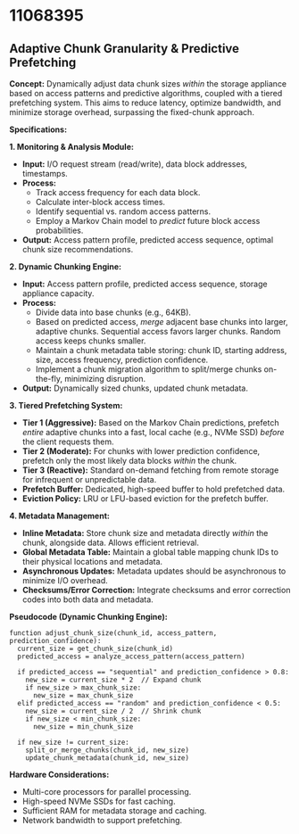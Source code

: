# 11068395

## Adaptive Chunk Granularity & Predictive Prefetching

**Concept:** Dynamically adjust data chunk sizes *within* the storage appliance based on access patterns and predictive algorithms, coupled with a tiered prefetching system. This aims to reduce latency, optimize bandwidth, and minimize storage overhead, surpassing the fixed-chunk approach.

**Specifications:**

**1. Monitoring & Analysis Module:**

*   **Input:** I/O request stream (read/write), data block addresses, timestamps.
*   **Process:**
    *   Track access frequency for each data block.
    *   Calculate inter-block access times.
    *   Identify sequential vs. random access patterns.
    *   Employ a Markov Chain model to *predict* future block access probabilities.
*   **Output:** Access pattern profile, predicted access sequence, optimal chunk size recommendations.

**2. Dynamic Chunking Engine:**

*   **Input:** Access pattern profile, predicted access sequence, storage appliance capacity.
*   **Process:**
    *   Divide data into base chunks (e.g., 64KB).
    *   Based on predicted access, *merge* adjacent base chunks into larger, adaptive chunks.  Sequential access favors larger chunks. Random access keeps chunks smaller.
    *   Maintain a chunk metadata table storing: chunk ID, starting address, size, access frequency, prediction confidence.
    *   Implement a chunk migration algorithm to split/merge chunks on-the-fly, minimizing disruption.
*   **Output:**  Dynamically sized chunks, updated chunk metadata.

**3. Tiered Prefetching System:**

*   **Tier 1 (Aggressive):**  Based on the Markov Chain predictions, prefetch *entire* adaptive chunks into a fast, local cache (e.g., NVMe SSD) *before* the client requests them.
*   **Tier 2 (Moderate):** For chunks with lower prediction confidence, prefetch only the most likely data blocks *within* the chunk.
*   **Tier 3 (Reactive):** Standard on-demand fetching from remote storage for infrequent or unpredictable data.
*   **Prefetch Buffer:** Dedicated, high-speed buffer to hold prefetched data.
*   **Eviction Policy:**  LRU or LFU-based eviction for the prefetch buffer.

**4. Metadata Management:**

*   **Inline Metadata:** Store chunk size and metadata directly *within* the chunk, alongside data. Allows efficient retrieval.
*   **Global Metadata Table:** Maintain a global table mapping chunk IDs to their physical locations and metadata.
*   **Asynchronous Updates:**  Metadata updates should be asynchronous to minimize I/O overhead.
*   **Checksums/Error Correction:**  Integrate checksums and error correction codes into both data and metadata.

**Pseudocode (Dynamic Chunking Engine):**

```
function adjust_chunk_size(chunk_id, access_pattern, prediction_confidence):
  current_size = get_chunk_size(chunk_id)
  predicted_access = analyze_access_pattern(access_pattern)

  if predicted_access == "sequential" and prediction_confidence > 0.8:
    new_size = current_size * 2  // Expand chunk
    if new_size > max_chunk_size:
      new_size = max_chunk_size
  elif predicted_access == "random" and prediction_confidence < 0.5:
    new_size = current_size / 2  // Shrink chunk
    if new_size < min_chunk_size:
      new_size = min_chunk_size

  if new_size != current_size:
    split_or_merge_chunks(chunk_id, new_size)
    update_chunk_metadata(chunk_id, new_size)
```

**Hardware Considerations:**

*   Multi-core processors for parallel processing.
*   High-speed NVMe SSDs for fast caching.
*   Sufficient RAM for metadata storage and caching.
*   Network bandwidth to support prefetching.